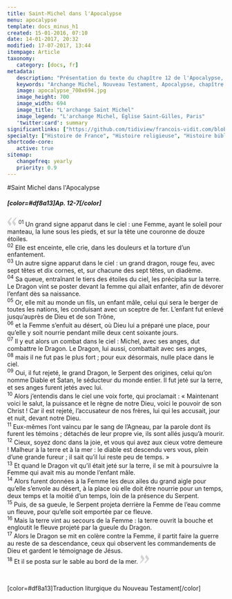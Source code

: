 ```yaml
---
title: Saint-Michel dans l'Apocalypse
menu: apocalypse
template: docs_minus_h1
created: 15-01-2016, 07:10
date: 14-01-2017, 20:32
modified: 17-07-2017, 13:44
itempage: Article
taxonomy:
   category: [docs, fr]
metadata:
   description: "Présentation du texte du chapître 12 de l'Apocalypse, seul du Nouveau Testament où apparaît l'Archange Michel relatif à l'histoire du Mont Saint-Michel"
   keywords: "Archange Michel, Nouveau Testament, Apocalypse, chapître 12 de l'Apocalypse, Mont Saint-Michel, Saint Michel"
   image: apocalypse_700x694.jpg
   image_height: 700
   image_width: 694
   image_title: "L'archange Saint Michel"
   image_legend: "L'archange Michel, Église Saint-Gilles, Paris"
   'twitter:card': summary
significantlinks: ["https://github.com/tidiview/francois-vidit.com/blob/develop/user/sites/docs/pages/01.home/04.mont-saint-michel/01.arch-michel/02.apocalypse/docs.fr.md"]
specialty: ["Histoire de France", "Histoire religieuse", "Histoire biblique", "Nouveau Testament", "Apocalypse", "Archange Michel", "Saint Michel", "Mont Saint-Michel"]
shortcode-core:
   active: true
sitemap:
   changefreq: yearly
   priority: 0.9
---
```

#Saint Michel dans l'Apocalypse

##### [color=#df8a13]Ap. 12-7[/color]

<span><svg xmlns="http://www.w3.org/2000/svg" width="22px" height="22px" viewBox="0 0 78 78" fill="lightgrey" opacity="1"><path d="M76.5 9.0009L57.0898 32.605c-.88226 1.10283-.88226 1.54397-.88226 1.76454 0 1.10286 1.76455 3.30857 2.8674 4.632l13.0167 14.99877L61.50123 74.9545 50.4727 59.51456c-2.87047-3.97028-10.80793-15.88413-10.80793-19.19267 0-1.76458.6617-2.4263 6.6171-9.7051C60.8395 12.74754 63.04522 10.98297 70.98575 3.0455L76.5 9.00092zm-38.16172 0L18.9281 32.605c-.88228 1.10283-.88228 1.54397-.88228 1.76454 0 1.10286 1.76457 3.30857 2.86742 4.632L33.92688 54.0003 23.3395 74.9545 12.30793 59.51456C9.44053 55.54428 1.5 43.63043 1.5 40.3219c0-1.76458.6617-2.4263 6.6171-9.7051C22.67475 12.74754 24.88043 10.98297 32.82097 3.0455l5.51732 5.9554z"/></svg></span>
<sup>01</sup> Un grand signe apparut dans le ciel : une Femme, ayant le soleil pour manteau, la lune sous les pieds, et sur la tête une couronne de douze étoiles.  
<sup>02</sup> Elle est enceinte, elle crie, dans les douleurs et la torture d’un enfantement.  
<sup>03</sup> Un autre signe apparut dans le ciel : un grand dragon, rouge feu, avec sept têtes et dix cornes, et, sur chacune des sept têtes, un diadème.  
<sup>04</sup> Sa queue, entraînant le tiers des étoiles du ciel, les précipita sur la terre. Le Dragon vint se poster devant la femme qui allait enfanter, afin de dévorer l’enfant dès sa naissance.  
<sup>05</sup> Or, elle mit au monde un fils, un enfant mâle, celui qui sera le berger de toutes les nations, les conduisant avec un sceptre de fer. L’enfant fut enlevé jusqu’auprès de Dieu et de son Trône,  
<sup>06</sup> et la Femme s’enfuit au désert, où Dieu lui a préparé une place, pour qu’elle y soit nourrie pendant mille deux cent soixante jours.  
<sup>07</sup> Il y eut alors un combat dans le ciel : Michel, avec ses anges, dut combattre le Dragon. Le Dragon, lui aussi, combattait avec ses anges,  
<sup>08</sup> mais il ne fut pas le plus fort ; pour eux désormais, nulle place dans le ciel.  
<sup>09</sup> Oui, il fut rejeté, le grand Dragon, le Serpent des origines, celui qu’on nomme Diable et Satan, le séducteur du monde entier. Il fut jeté sur la terre, et ses anges furent jetés avec lui.  
<sup>10</sup> Alors j’entendis dans le ciel une voix forte, qui proclamait : « Maintenant voici le salut, la puissance et le règne de notre Dieu, voici le pouvoir de son Christ ! Car il est rejeté, l’accusateur de nos frères, lui qui les accusait, jour et nuit, devant notre Dieu.  
<sup>11</sup> Eux-mêmes l’ont vaincu par le sang de l’Agneau, par la parole dont ils furent les témoins ; détachés de leur propre vie, ils sont allés jusqu’à mourir.  
<sup>12</sup> Cieux, soyez donc dans la joie, et vous qui avez aux cieux votre demeure ! Malheur à la terre et à la mer : le diable est descendu vers vous, plein d’une grande fureur ; il sait qu’il lui reste peu de temps. »  
<sup>13</sup> Et quand le Dragon vit qu’il était jeté sur la terre, il se mit à poursuivre la Femme qui avait mis au monde l’enfant mâle.  
<sup>14</sup> Alors furent données à la Femme les deux ailes du grand aigle pour qu’elle s’envole au désert, à la place où elle doit être nourrie pour un temps, deux temps et la moitié d’un temps, loin de la présence du Serpent.  
<sup>15</sup> Puis, de sa gueule, le Serpent projeta derrière la Femme de l’eau comme un fleuve, pour qu’elle soit emportée par ce fleuve.  
<sup>16</sup> Mais la terre vint au secours de la Femme : la terre ouvrit la bouche et engloutit le fleuve projeté par la gueule du Dragon.  
<sup>17</sup> Alors le Dragon se mit en colère contre la Femme, il partit faire la guerre au reste de sa descendance, ceux qui observent les commandements de Dieu et gardent le témoignage de Jésus.  
<sup>18</sup> Et il se posta sur le sable au bord de la mer. <span><svg xmlns="http://www.w3.org/2000/svg" width="22px" height="22px" viewBox="0 0 78 78" fill="lightgrey" opacity="1"><path d="M1.5 68.9991L20.9102 45.395c.88226-1.10283.88226-1.54397.88226-1.76454 0-1.10286-1.76455-3.30857-2.8674-4.632L5.90836 23.9997 16.49877 3.0455 27.5273 18.48544c2.87047 3.97028 10.80793 15.88413 10.80793 19.19267 0 1.76458-.6617 2.4263-6.6171 9.7051C17.1605 65.25246 14.95478 67.01703 7.01425 74.9545L1.5 68.99908zm38.16172 0L59.0719 45.395c.88228-1.10283.88228-1.54397.88228-1.76454 0-1.10286-1.76457-3.30857-2.86742-4.632L44.07312 23.9997 54.6605 3.0455l11.03157 15.43992C68.55947 22.45572 76.5 34.36957 76.5 37.6781c0 1.76458-.6617 2.4263-6.6171 9.7051C55.32526 65.25246 53.11957 67.01703 45.17904 74.9545l-5.51732-5.9554z"/></svg></span>

<br>

[color=#df8a13]Traduction liturgique du Nouveau Testament[/color]